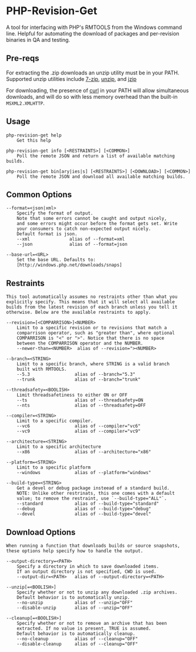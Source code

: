 PHP-Revision-Get
================
A tool for interfacing with PHP's RMTOOLS from the Windows
command line. Helpful for automating the download of packages and
per-revision binaries in QA and testing.

Pre-reqs
--------
For extracting the .zip downloads an unzip utility must be in your PATH.
Supported unzip utilities include [7-zip](http://www.7-zip.org/), 
[unzip](http://gnuwin32.sourceforge.net/packages/unzip.htm), and 
[jzip](http://www.jzip.com/)

For downloading, the presence of [curl](http://curl.haxx.se/download.html) 
in your PATH will allow simultaneous downloads, and will do so with less 
memory overhead than the built-in `MSXML2.XMLHTTP`.

Usage
-----
    php-revision-get help
        Get this help

    php-revision-get info [<RESTRAINTS>] [<COMMON>]
        Poll the remote JSON and return a list of available matching builds.

    php-revision-get bin[ary|ies|s] [<RESTRAINTS>] [<DOWNLOAD>] [<COMMON>]
        Poll the remote JSON and download all available matching builds.

Common Options
--------------
    --format=<json|xml>
        Specify the format of output.
        Note that some errors cannot be caught and output nicely,
        and some errors might occur before the format gets set. Write
        your consumers to catch non-expected output nicely.
        Default format is json.
        --xml               alias of --format=xml
        --json              alias of --format=json

    --base-url=<URL>
        Set the base URL. Defaults to: 
        [http://windows.php.net/downloads/snaps]

Restraints
----------
    This tool automatically assumes no restraints other than what you
    explicitly specify. This means that it will select all available 
    builds from the latest revision of each branch unless you tell it 
    otherwise. Below are the available restraints to apply.

    --revision=[<COMPARRISON>]<NUMBER>
        Limit to a specific revision or to revisions that match a 
        comparrison operator, such as "greater than", where optional 
        COMPARRISON is "<" or ">". Notice that there is no space 
        between the COMPARRISON operator and the NUMBER.
        --newer-than=<NUMBER>  alias of --revision="><NUMBER>

    --branch=<STRING>
        Limit to a specific branch, where STRING is a valid branch 
        built with RMTOOLS.
        --5.3                 alias of --branch="5.3"
        --trunk               alias of --branch="trunk"

    --threadsafety=<BOOLISH>
        Limit threadsafetiness to either ON or OFF
        --ts                  alias of --threadsafety=ON
        --nts                 alias of --threadsafety=OFF

    --compiler=<STRING>
        Limit to a specific compiler.
        --vc6                 alias of --compiler="vc6"
        --vc9                 alias of --compiler="vc9"

    --architecture=<STRING>
        Limit to a specific architecture
        --x86                 alias of --architecture="x86"

    --platform=<STRING>
        Limit to a specific platform
        --windows             alias of --platform="windows"

    --build-type=<STRING>
        Get a devel or debug package insteead of a standard build.
        NOTE: Unlike other restrinats, this one comes with a default
        value; to remove the restraint, use `--build-type="ALL"`.
        --standard            alias of --build-type="standard"
        --debug               alias of --build-type="debug"
        --devel               alias of --build-type="devel"

Download Options
----------------
    When running a function that downloads builds or source snapshots,
    these options help specify how to handle the output.

    --output-directory=<PATH>
        Specify a directory in which to save downloaded items.
        If an output directory is not specified, CWD is used.
        --output-dir=<PATH>   alias of --output-directory=<PATH>

    --unzip[=<BOOLISH>]
        Specify whether or not to unzip any downloaded .zip archives.
        Default behavior is to automatically unzip.
        --no-unzip            alias of --unzip="OFF"
        --disable-unzip       alias of --unzip="OFF"

    --cleanup[=<BOOLISH>]
        Specify whether or not to remove an archive that has been 
        extracted. If no value is present, TRUE is assumed.
        Default behavior is to automatically cleanup.
        --no-cleanup          alias of --cleanup="OFF"
        --disable-cleanup     alias of --cleanup="OFF"


